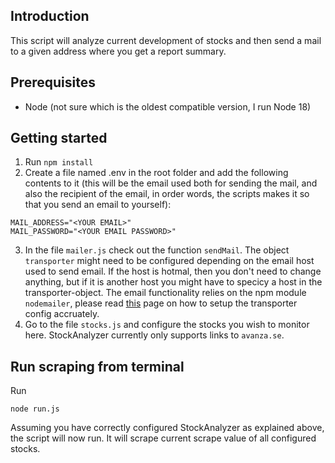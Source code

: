 ## Introduction

This script will analyze current development of stocks and then send a mail to a given address where you get a report summary.

## Prerequisites

* Node (not sure which is the oldest compatible version, I run Node 18)

## Getting started

1. Run `npm install`
2. Create a file named .env in the root folder and add the following contents to it (this will be the email used both for sending the mail, and also the recipient of the email, in order words, the scripts makes it so that you send an email to yourself):
```
MAIL_ADDRESS="<YOUR EMAIL>"
MAIL_PASSWORD="<YOUR EMAIL PASSWORD>"
```
3. In the file `mailer.js` check out the function `sendMail`. The object `transporter` might need to be configured depending on the email host used to send email. If the host is hotmal, then you don't need to change anything, but if it is another host you might have to specicy a host in the transporter-object. The email functionality relies on the npm module `nodemailer`, please read [this](https://nodemailer.com/smtp/) page on how to setup the transporter config accruately.
4. Go to the file `stocks.js` and configure the stocks you wish to monitor here. StockAnalyzer currently only supports links to `avanza.se`.

## Run scraping from terminal

Run
```
node run.js
```
Assuming you have correctly configured StockAnalyzer as explained above, the script will now run. It will scrape current scrape value of all configured stocks.